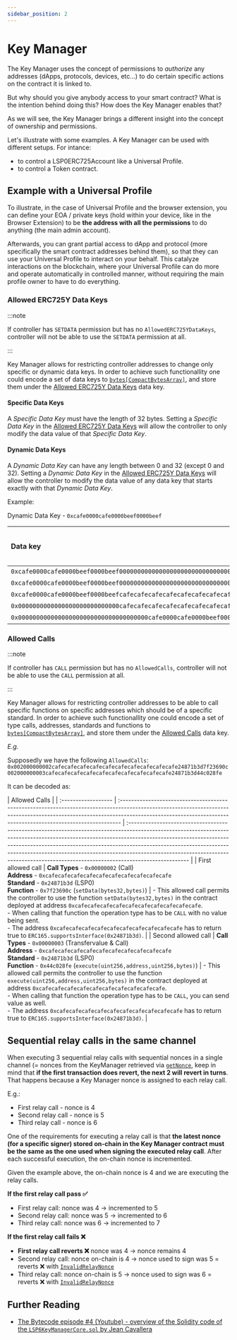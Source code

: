 ```yaml
---
sidebar_position: 2
---
```


# Key Manager

The Key Manager uses the concept of permissions to _authorize_ any addresses (dApps, protocols, devices, etc…) to do certain specific actions on the contract it is linked to.

But why should you give anybody access to your smart contract? What is the intention behind doing this? How does the Key Manager enables that?

As we will see, the Key Manager brings a different insight into the concept of ownership and permissions.

Let's illustrate with some examples. A Key Manager can be used with different setups. For intance:

- to control a LSP0ERC725Account like a Universal Profile.
- to control a Token contract.

## Example with a Universal Profile

To illustrate, in the case of Universal Profile and the browser extension, you can define your EOA / private keys (hold within your device, like in the Browser Extension) to be **the address with all the permissions** to do anything (the main admin account).

Afterwards, you can grant partial access to dApp and protocol (more specifically the smart contract addresses behind them), so that they can use your Universal Profile to interact on your behalf. This catalyze interactions on the blockchain, where your Universal Profile can do more and operate automatically in controlled manner, without requiring the main profile owner to have to do everything.

### Allowed ERC725Y Data Keys

:::note

If controller has `SETDATA` permission but has no `AllowedERC725YDataKeys`, controller will not be able to use the `SETDATA` permission at all.

:::

Key Manager allows for restricting controller addresses to change only specific or dynamic data keys. In order to achieve such functionallity one could encode a set of data keys to [`bytes[CompactBytesArray]`](https://github.com/lukso-network/LIPs/blob/main/LSPs/LSP-2-ERC725YJSONSchema.md#bytescompactbytesarray), and store them under the [Allowed ERC725Y Data Keys](/standards/access-control/lsp6-key-manager.md#allowed-erc725y-data-keys) data key.

#### Specific Data Keys

A _Specific Data Key_ must have the length of 32 bytes. Setting a _Specific Data Key_ in the [Allowed ERC725Y Data Keys](/standards/access-control/lsp6-key-manager.md#allowed-erc725y-data-keys) will allow the controller to only modify the data value of that _Specific Data Key_.

#### Dynamic Data Keys

A _Dynamic Data Key_ can have any length between 0 and 32 (except 0 and 32). Setting a _Dynamic Data Key_ in the [Allowed ERC725Y Data Keys](/standards/access-control/lsp6-key-manager.md#allowed-erc725y-data-keys) will allow the controller to modify the data value of any data key that starts exactly with that _Dynamic Data Key_.

Example:

Dynamic Data Key - `0xcafe0000cafe0000beef0000beef`

| Data key                                                             | Can modify data value? |
| :------------------------------------------------------------------- | :--------------------- |
| `0xcafe0000cafe0000beef0000beef000000000000000000000000000000000000` | ✅                     |
| `0xcafe0000cafe0000beef0000beef000000000000000000000000000000000123` | ✅                     |
| `0xcafe0000cafe0000beef0000beefcafecafecafecafecafecafecafecafecafe` | ✅                     |
| `0x0000000000000000000000000000cafecafecafecafecafecafecafecafecafe` | ❌                     |
| `0x000000000000000000000000000000000000cafe0000cafe0000beef0000beef` | ❌                     |

### Allowed Calls

:::note

If controller has `CALL` permission but has no `AllowedCalls`, controller will not be able to use the `CALL` permission at all.

:::

Key Manager allows for restricting controller addresses to be able to call specific functions on specific addresses which should be of a specific standard. In order to achieve such functionallity one could encode a set of type calls, addresses, standards and functions to [`bytes[CompactBytesArray]`](https://github.com/lukso-network/LIPs/blob/main/LSPs/LSP-2-ERC725YJSONSchema.md#bytesncompactbytesarray), and store them under the [Allowed Calls](../../standards/access-control/lsp6-key-manager.md#allowed-calls) data key.

_E.g._

Supposedly we have the following `AllowedCalls`:
`0x002000000002cafecafecafecafecafecafecafecafecafecafe24871b3d7f23690c002000000003cafecafecafecafecafecafecafecafecafecafe24871b3d44c028fe`

It can be decoded as:

| Allowed Calls       |
| :------------------ | :------------------------------------------------------------------------------------------------------------------------------------------------------------------------------------------------------------------------------------------ | :--------------------------------------------------------------------------------------------------------------------------------------------------------------------------------------------------------------------------------------------------------------------------------------------------------------------------------------------------------------------------------------------------------------------------- |
| First allowed call  | **Call Types** - `0x00000002` (Call) <br/> **Address** - `0xcafecafecafecafecafecafecafecafecafecafe` <br/> **Standard** - `0x24871b3d` (LSP0) <br/> **Function** - `0x7f23690c` (`setData(bytes32,bytes)`)                                 | - This allowed call permits the controller to use the function `setData(bytes32,bytes)` in the contract deployed at address `0xcafecafecafecafecafecafecafecafecafecafe`. <br/> - When calling that function the operation type has to be `CALL` with no value being sent. <br/> - The address `0xcafecafecafecafecafecafecafecafecafecafe` has to return true to `ERC165.supportsInterface(0x24871b3d)`.                    |
| Second allowed call | **Call Types** - `0x00000003` (Transfervalue & Call) <br/> **Address** - `0xcafecafecafecafecafecafecafecafecafecafe` <br/> **Standard** - `0x24871b3d` (LSP0) <br/> **Function** - `0x44c028fe` (`execute(uint256,address,uint256,bytes)`) | - This allowed call permits the controller to use the function `execute(uint256,address,uint256,bytes)` in the contract deployed at address `0xcafecafecafecafecafecafecafecafecafecafe`. <br/> - When calling that function the operation type has to be `CALL`, you can send value as well. <br/> - The address `0xcafecafecafecafecafecafecafecafecafecafe` has to return true to `ERC165.supportsInterface(0x24871b3d)`. |

## Sequential relay calls in the same channel

When executing 3 sequential relay calls with sequential nonces in a single channel (= nonces from the KeyManager retrieved via [`getNonce`](../contracts/LSP6KeyManager/LSP6KeyManager.md#getnonce), keep in mind that **if the first transaction does revert, the next 2 will revert in turns**. That happens because a Key Manager nonce is assigned to each relay call.

E.g.:

- First relay call - nonce is 4
- Second relay call - nonce is 5
- Third relay call - nonce is 6

One of the requirements for executing a relay call is that **the latest nonce (for a specific signer) stored on-chain in the Key Manager contract must be the same as the one used when signing the executed relay call**. After each successful execution, the on-chain nonce is incremented.

Given the example above, the on-chain nonce is 4 and we are executing the relay calls.

**If the first relay call pass ✅**

- First relay call: nonce was 4 -> incremented to 5
- Second relay call: nonce was 5 -> incremented to 6
- Third relay call: nonce was 6 -> incremented to 7

**If the first relay call fails ❌**

- **First relay call reverts ❌** nonce was 4 -> nonce remains 4
- Second relay call: nonce on-chain is 4 -> nonce used to sign was 5 = reverts ❌ with [`InvalidRelayNonce`](../contracts//LSP6KeyManager/LSP6KeyManager.md#invalidrelaynonce)
- Third relay call: nonce on-chain is 5 -> nonce used to sign was 6 = reverts ❌ with [`InvalidRelayNonce`](../contracts//LSP6KeyManager/LSP6KeyManager.md#invalidrelaynonce)

## Further Reading

- [The Bytecode episode #4 (Youtube) - overview of the Solidity code of the `LSP6KeyManagerCore.sol` by Jean Cavallera](https://www.youtube.com/watch?v=2Sm9LsCPjdE)
